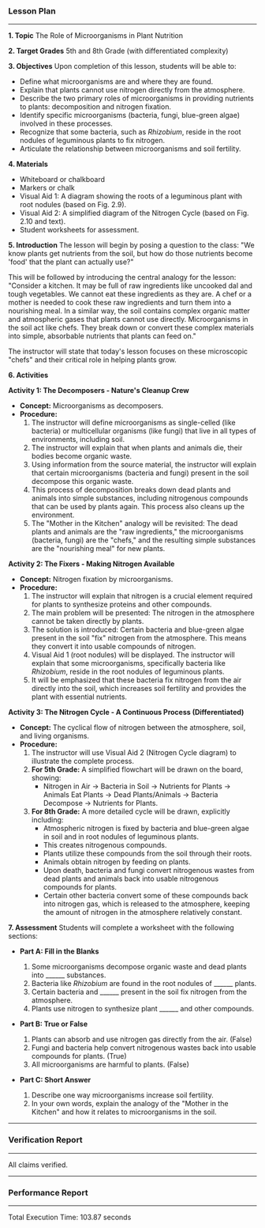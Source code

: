 ### **Lesson Plan**

---

**1. Topic**
The Role of Microorganisms in Plant Nutrition

**2. Target Grades**
5th and 8th Grade (with differentiated complexity)

**3. Objectives**
Upon completion of this lesson, students will be able to:
*   Define what microorganisms are and where they are found.
*   Explain that plants cannot use nitrogen directly from the atmosphere.
*   Describe the two primary roles of microorganisms in providing nutrients to plants: decomposition and nitrogen fixation.
*   Identify specific microorganisms (bacteria, fungi, blue-green algae) involved in these processes.
*   Recognize that some bacteria, such as *Rhizobium*, reside in the root nodules of leguminous plants to fix nitrogen.
*   Articulate the relationship between microorganisms and soil fertility.

**4. Materials**
*   Whiteboard or chalkboard
*   Markers or chalk
*   Visual Aid 1: A diagram showing the roots of a leguminous plant with root nodules (based on Fig. 2.9).
*   Visual Aid 2: A simplified diagram of the Nitrogen Cycle (based on Fig. 2.10 and text).
*   Student worksheets for assessment.

**5. Introduction**
The lesson will begin by posing a question to the class: "We know plants get nutrients from the soil, but how do those nutrients become 'food' that the plant can actually use?"

This will be followed by introducing the central analogy for the lesson:
"Consider a kitchen. It may be full of raw ingredients like uncooked dal and tough vegetables. We cannot eat these ingredients as they are. A chef or a mother is needed to cook these raw ingredients and turn them into a nourishing meal. In a similar way, the soil contains complex organic matter and atmospheric gases that plants cannot use directly. Microorganisms in the soil act like chefs. They break down or convert these complex materials into simple, absorbable nutrients that plants can feed on."

The instructor will state that today's lesson focuses on these microscopic "chefs" and their critical role in helping plants grow.

**6. Activities**

**Activity 1: The Decomposers - Nature's Cleanup Crew**
*   **Concept:** Microorganisms as decomposers.
*   **Procedure:**
    1.  The instructor will define microorganisms as single-celled (like bacteria) or multicellular organisms (like fungi) that live in all types of environments, including soil.
    2.  The instructor will explain that when plants and animals die, their bodies become organic waste.
    3.  Using information from the source material, the instructor will explain that certain microorganisms (bacteria and fungi) present in the soil decompose this organic waste.
    4.  This process of decomposition breaks down dead plants and animals into simple substances, including nitrogenous compounds that can be used by plants again. This process also cleans up the environment.
    5.  The "Mother in the Kitchen" analogy will be revisited: The dead plants and animals are the "raw ingredients," the microorganisms (bacteria, fungi) are the "chefs," and the resulting simple substances are the "nourishing meal" for new plants.

**Activity 2: The Fixers - Making Nitrogen Available**
*   **Concept:** Nitrogen fixation by microorganisms.
*   **Procedure:**
    1.  The instructor will explain that nitrogen is a crucial element required for plants to synthesize proteins and other compounds.
    2.  The main problem will be presented: The nitrogen in the atmosphere cannot be taken directly by plants.
    3.  The solution is introduced: Certain bacteria and blue-green algae present in the soil "fix" nitrogen from the atmosphere. This means they convert it into usable compounds of nitrogen.
    4.  Visual Aid 1 (root nodules) will be displayed. The instructor will explain that some microorganisms, specifically bacteria like *Rhizobium*, reside in the root nodules of leguminous plants.
    5.  It will be emphasized that these bacteria fix nitrogen from the air directly into the soil, which increases soil fertility and provides the plant with essential nutrients.

**Activity 3: The Nitrogen Cycle - A Continuous Process (Differentiated)**
*   **Concept:** The cyclical flow of nitrogen between the atmosphere, soil, and living organisms.
*   **Procedure:**
    1.  The instructor will use Visual Aid 2 (Nitrogen Cycle diagram) to illustrate the complete process.
    2.  **For 5th Grade:** A simplified flowchart will be drawn on the board, showing:
        *   Nitrogen in Air → Bacteria in Soil → Nutrients for Plants → Animals Eat Plants → Dead Plants/Animals → Bacteria Decompose → Nutrients for Plants.
    3.  **For 8th Grade:** A more detailed cycle will be drawn, explicitly including:
        *   Atmospheric nitrogen is fixed by bacteria and blue-green algae in soil and in root nodules of leguminous plants.
        *   This creates nitrogenous compounds.
        *   Plants utilize these compounds from the soil through their roots.
        *   Animals obtain nitrogen by feeding on plants.
        *   Upon death, bacteria and fungi convert nitrogenous wastes from dead plants and animals back into usable nitrogenous compounds for plants.
        *   Certain other bacteria convert some of these compounds back into nitrogen gas, which is released to the atmosphere, keeping the amount of nitrogen in the atmosphere relatively constant.

**7. Assessment**
Students will complete a worksheet with the following sections:

*   **Part A: Fill in the Blanks**
    1.  Some microorganisms decompose organic waste and dead plants into ______ substances.
    2.  Bacteria like *Rhizobium* are found in the root nodules of ______ plants.
    3.  Certain bacteria and ______ present in the soil fix nitrogen from the atmosphere.
    4.  Plants use nitrogen to synthesize plant ______ and other compounds.

*   **Part B: True or False**
    1.  Plants can absorb and use nitrogen gas directly from the air. (False)
    2.  Fungi and bacteria help convert nitrogenous wastes back into usable compounds for plants. (True)
    3.  All microorganisms are harmful to plants. (False)

*   **Part C: Short Answer**
    1.  Describe one way microorganisms increase soil fertility.
    2.  In your own words, explain the analogy of the "Mother in the Kitchen" and how it relates to microorganisms in the soil.
---
### Verification Report
---
All claims verified.


---
### Performance Report
---
Total Execution Time: 103.87 seconds